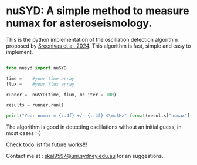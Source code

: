 # **nuSYD: A simple method to measure numax for asteroseismology.**

This is the python implementation of the oscillation detection algorithm proposed by [Sreenivas et al. 2024](https://academic.oup.com/mnras/article/530/3/3477/7643660?login=true). This algorithm is fast, simple and easy to implement.

```python

from nusyd import nuSYD

time =    #your time array
flux =    #your flux array

runner =  nuSYD(time, flux, mc_iter = 100)

results = runner.run()

print("Your numax = {:.4f} +/- {:.4f} $\mu$Hz".format(results["numax"], results["errors"])

```

The algorithm is good in detecting oscillations without an initial guess, in most cases :-)

Check todo list for future works!!!

Contact me at : skal9597@uni.sydney.edu.au for an suggestions.


